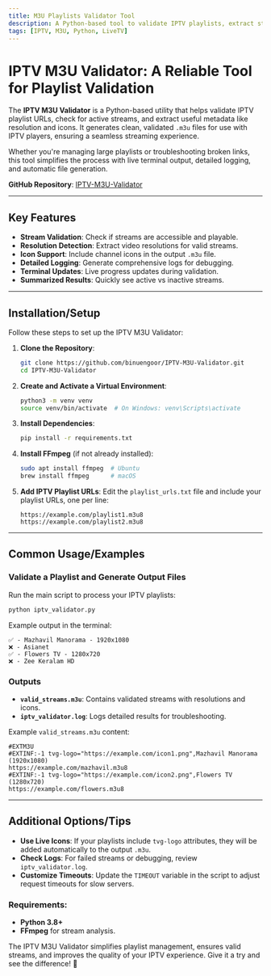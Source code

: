 ```yaml
---
title: M3U Playlists Validator Tool
description: A Python-based tool to validate IPTV playlists, extract stream resolutions, and generate clean M3U files.
tags: [IPTV, M3U, Python, LiveTV]
---
```


# IPTV M3U Validator: A Reliable Tool for Playlist Validation

The **IPTV M3U Validator** is a Python-based utility that helps validate IPTV playlist URLs, check for active streams, and extract useful metadata like resolution and icons. It generates clean, validated `.m3u` files for use with IPTV players, ensuring a seamless streaming experience.

Whether you're managing large playlists or troubleshooting broken links, this tool simplifies the process with live terminal output, detailed logging, and automatic file generation.

**GitHub Repository**: [IPTV-M3U-Validator](https://github.com/binuengoor/IPTV-Tools/tree/main/M3U-Validator)

---

## Key Features

- **Stream Validation**: Check if streams are accessible and playable.
- **Resolution Detection**: Extract video resolutions for valid streams.
- **Icon Support**: Include channel icons in the output `.m3u` file.
- **Detailed Logging**: Generate comprehensive logs for debugging.
- **Terminal Updates**: Live progress updates during validation.
- **Summarized Results**: Quickly see active vs inactive streams.

---

## Installation/Setup

Follow these steps to set up the IPTV M3U Validator:

1. **Clone the Repository**:
   ```bash
   git clone https://github.com/binuengoor/IPTV-M3U-Validator.git
   cd IPTV-M3U-Validator
   ```

2. **Create and Activate a Virtual Environment**:
   ```bash
   python3 -m venv venv
   source venv/bin/activate  # On Windows: venv\Scripts\activate
   ```

3. **Install Dependencies**:
   ```bash
   pip install -r requirements.txt
   ```

4. **Install FFmpeg** (if not already installed):
   ```bash
   sudo apt install ffmpeg  # Ubuntu
   brew install ffmpeg      # macOS
   ```

5. **Add IPTV Playlist URLs**:
   Edit the `playlist_urls.txt` file and include your playlist URLs, one per line:
   ```
   https://example.com/playlist1.m3u8
   https://example.com/playlist2.m3u8
   ```

---

## Common Usage/Examples

### Validate a Playlist and Generate Output Files

Run the main script to process your IPTV playlists:
```bash
python iptv_validator.py
```

Example output in the terminal:
```
✅ - Mazhavil Manorama - 1920x1080
❌ - Asianet
✅ - Flowers TV - 1280x720
❌ - Zee Keralam HD
```

### Outputs
- **`valid_streams.m3u`**: Contains validated streams with resolutions and icons.
- **`iptv_validator.log`**: Logs detailed results for troubleshooting.

Example `valid_streams.m3u` content:
```m3u
#EXTM3U
#EXTINF:-1 tvg-logo="https://example.com/icon1.png",Mazhavil Manorama (1920x1080)
https://example.com/mazhavil.m3u8
#EXTINF:-1 tvg-logo="https://example.com/icon2.png",Flowers TV (1280x720)
https://example.com/flowers.m3u8
```

---

## Additional Options/Tips

- **Use Live Icons**: If your playlists include `tvg-logo` attributes, they will be added automatically to the output `.m3u`.
- **Check Logs**: For failed streams or debugging, review `iptv_validator.log`.
- **Customize Timeouts**: Update the `TIMEOUT` variable in the script to adjust request timeouts for slow servers.

### Requirements:
- **Python 3.8+**
- **FFmpeg** for stream analysis.

The IPTV M3U Validator simplifies playlist management, ensures valid streams, and improves the quality of your IPTV experience. Give it a try and see the difference! 🚀